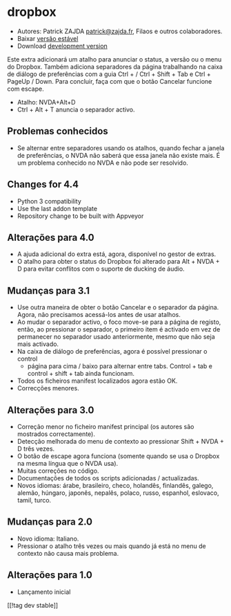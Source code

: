 # dropbox #

* Autores: Patrick ZAJDA <patrick@zajda.fr>, Filaos e outros colaboradores.
* Baixar [versão estável][1]
* Download [development version][2]

Este extra adicionará um atalho para anunciar o status, a versão ou o menu
do Dropbox. Também adiciona separadores da página trabalhando na caixa de
diálogo de preferências com a guia Ctrl + / Ctrl + Shift + Tab e Ctrl +
PageUp / Down. Para concluir, faça com que o botão Cancelar funcione com
escape.

* Atalho: NVDA+Alt+D
* Ctrl + Alt + T anuncia o separador activo.

## Problemas conhecidos ##

* Se alternar entre separadores usando os atalhos, quando fechar a janela de preferências, o NVDA não saberá que essa janela não existe mais.
É um problema conhecido no NVDA e não pode ser resolvido.


## Changes for 4.4 ##

* Python 3 compatibility
* Use the last addon template
* Repository change to be built with Appveyor

## Alterações para 4.0 ##

* A ajuda adicional do extra está, agora,  disponível no gestor de extras.
* O atalho para obter o status do Dropbox foi alterado para Alt + NVDA + D
  para evitar conflitos com o suporte de ducking de áudio.

## Mudanças para 3.1 ##

* Use outra maneira de obter o botão Cancelar e o separador da
  página. Agora, não precisamos acessá-los antes de usar atalhos.
* Ao mudar o separador activo, o foco move-se para a página de registo,
  então, ao pressionar o separador, o primeiro item é activado em vez de
  permanecer no separador usado anteriormente, mesmo que não seja mais
  activado.
* Na caixa de diálogo de preferências, agora é possível pressionar o control
  + página para cima / baixo para alternar entre tabs. Control + tab e
  control + shift + tab ainda funcionam.
* Todos os ficheiros manifest localizados agora estão OK.
* Correcções menores.

## Alterações para 3.0 ##

* Correção menor no ficheiro manifest principal (os autores são mostrados
  correctamente).
* Detecção melhorada do menu de contexto ao pressionar Shift + NVDA + D três
  vezes.
* O botão de escape agora funciona (somente quando se usa o Dropbox na mesma
  língua que o NVDA usa).
* Muitas correções no código.
* Documentações de todos os scripts adicionadas / actualizadas.
* Novos idiomas: árabe, brasileiro, checo, holandês, finlandês, galego,
  alemão, húngaro, japonês, nepalês, polaco, russo, espanhol, eslovaco,
  tamil, turco.

## Mudanças para 2.0 ##

* Novo idioma: Italiano.
* Pressionar o atalho três vezes ou mais quando já está no menu de contexto
  não causa mais problema.

## Alterações para 1.0 ##

* Lançamento inicial

[[!tag dev stable]]

[1]: https://addons.nvda-project.org/files/get.php?file=dx

[2]: https://addons.nvda-project.org/files/get.php?file=dx-dev
